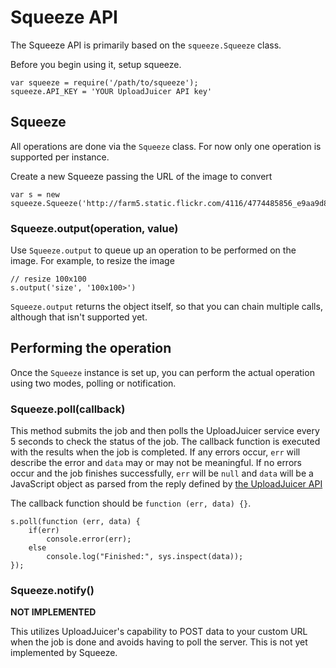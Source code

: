 Squeeze API
===========

The Squeeze API is primarily based on the `squeeze.Squeeze` class.

Before you begin using it, setup squeeze.

    var squeeze = require('/path/to/squeeze');
    squeeze.API_KEY = 'YOUR UploadJuicer API key'

## Squeeze

All operations are done via the `Squeeze` class. For now only one operation is supported per instance.

Create a new Squeeze passing the URL of the image to convert

    var s = new squeeze.Squeeze('http://farm5.static.flickr.com/4116/4774485856_e9aa9d81cf_b.jpg');

### Squeeze.output(operation, value)

Use `Squeeze.output` to queue up an operation to be performed on the image. For example, to resize
the image

    // resize 100x100
    s.output('size', '100x100>')

`Squeeze.output` returns the object itself, so that you can chain multiple calls, although that isn't supported yet.

## Performing the operation

Once the `Squeeze` instance is set up, you can perform the actual operation using two modes, polling or notification.

### Squeeze.poll(callback)

This method submits the job and then polls the UploadJuicer service every 5 seconds to check the status of the job.
The callback function is executed with the results when the job is completed. If any errors occur, `err` will describe
the error and `data` may or may not be meaningful. If no errors occur and the job finishes successfully, `err` will be `null`
and `data` will be a JavaScript object as parsed from the reply defined by [the UploadJuicer API](http://app.uploadjuicer.com/guides/getting_started)

The callback function should be `function (err, data) {}`.

    s.poll(function (err, data) {
        if(err)
            console.error(err);
        else
            console.log("Finished:", sys.inspect(data));
    });

### Squeeze.notify()

**NOT IMPLEMENTED**

This utilizes UploadJuicer's capability to POST data to your custom URL when the job is done and avoids having to poll the server.
This is not yet implemented by Squeeze.
